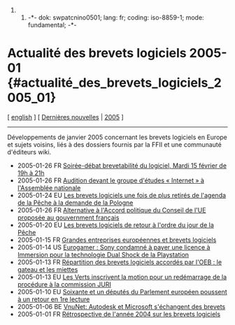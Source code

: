 1.  1.  -\*- dok: swpatcnino0501; lang: fr; coding: iso-8859-1; mode:
        fundamental; -\*-

# Actualité des brevets logiciels 2005-01 {#actualité_des_brevets_logiciels_2005_01}

\[ [ english](Swpatcnino0501En "wikilink") \] \[ [ Dernières
nouvelles](SwpatcninoFr "wikilink") \| [
2005](Swpatcnino05Fr "wikilink") \]

------------------------------------------------------------------------

Développements de janvier 2005 concernant les brevets logiciels en
Europe et sujets voisins, liés à des dossiers fournis par la FFII et une
communauté d\'éditeurs wiki.

-   2005-01-26 FR [Soirée-débat brevetabilité du logiciel, Mardi 15
    février de 19h à
    21h](http://www.temps-nouveaux.net/article.php3?id_article=108 "wikilink")
-   2005-01-26 FR [Audition devant le groupe d\'études « Internet » à
    l\'Assemblée
    nationale](http://www.ffii.fr/audition_devant_groupe_etudes_internet_assemblee_nationale_article96.html "wikilink")
-   2005-01-24 EU [Les brevets logiciels une fois de plus retirés de
    l\'agenda de la Pêche à la demande de la
    Pologne](http://www.ffii.fr/brevets_logiciels_une_fois_plus_retires_agenda_peche_demande_pologne_article97.html "wikilink")
-   2005-01-26 FR [Alternative à l\'Accord politique du Conseil de l\'UE
    proposée au gouvernment
    français](http://www.ffii.fr/alternative_accord_politique_conseil_ue_proposee_au_gouvernment_francais_article78.html "wikilink")
-   2005-01-20 EU [Les brevets logiciels de retour à l\'ordre du jour de
    la
    Pêche](http://www.ffii.fr/brevets_logiciels_retour_ordre_jour_peche_breve91.html "wikilink")
-   2005-01-15 FR [Grandes entreprises européennes et brevets
    logiciels](http://www.ffii.fr/grandes_entreprises_europeennes_brevets_logiciels_article87.html "wikilink")
-   2005-01-14 US [Eurogamer : Sony condamné à payer une licence à
    Immersion pour la technologie Dual Shock de la
    Playstation](http://www.eurogamer.net/article.php?article_id=57594 "wikilink")
-   2005-01-13 FR [Répartition des brevets logiciels accordés par l\'OEB
    : le gateau et les
    miettes](http://www.ffii.fr/repartition_brevets_logiciels_accordes_par_oeb_gateau_miettes_article94.html "wikilink")
-   2005-01-13 EU [Les Verts inscrivent la motion pour un redémarrage de
    la procédure à la commission
    JURI](http://www.ffii.fr/verts_inscrivent_motion_un_redemarrage_procedure_commission_juri_breve90.html "wikilink")
-   2005-01-10 EU [Soixante et un députés du Parlement européen poussent
    à un retour en 1re
    lecture](http://www.ffii.fr/soixante_un_deputes_parlement_europeen_poussent_un_retour_1re_lecture_article88.html "wikilink")
-   2005-01-06 BE [VnuNet: Autodesk et Microsoft s\'échangent des
    brevets](http://www.vnunet.be/datanews/detalle.asp?ids=/News/Top_Stories/Enterprise_Computing/20050106012&from=buscar&pagina=1 "wikilink")
-   2005-01-01 FR [Rétrospective de l\'année 2004 sur les brevets
    logiciels](http://www.ffii.fr/breve.php3?id_breve=89 "wikilink")

